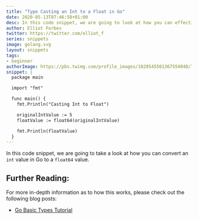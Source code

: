 ```yaml
---
title: "Type Casting an Int to a Float in Go"
date: 2020-05-13T07:46:58+01:00
desc: In this code snippet, we are going to look at how you can effectively cast an int in go to a float
author: Elliot Forbes
twitter: https://twitter.com/elliot_f
series: snippets
image: golang.svg
layout: snippets
tags:
- beginner
authorImage: https://pbs.twimg.com/profile_images/1028545501367554048/lzr43cQv_400x400.jpg
snippet: |
  package main

  import "fmt"

  func main() {
    fmt.Println("Casting Int to Float")

    originalIntValue := 5
    floatValue := float64(originalIntValue)

    fmt.Println(floatValue)
  }
---
```


In this code snippet, we are going to take a look at how you can convert an `int` value in Go to a `float64` value.

## Further Reading:

For more in-depth information as to how this works, please check out the following blog posts:

* [Go Basic Types Tutorial](/golang/go-basic-types-tutorial/)